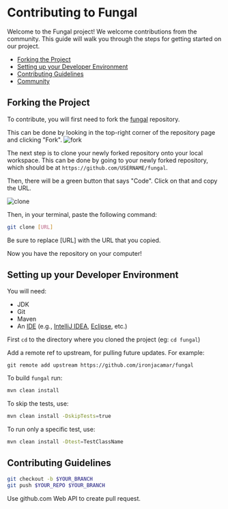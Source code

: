 # Contributing to Fungal

Welcome to the Fungal project! We welcome contributions from the community. This guide will walk you through the steps for getting started on our project.

- [Forking the Project](#forking-the-project)
- [Setting up your Developer Environment](#setting-up-your-developer-environment)
- [Contributing Guidelines](#contributing-guidelines)
- [Community](#community)


## Forking the Project
To contribute, you will first need to fork the [fungal](https://github.com/ironjacamar/fungal) repository.

This can be done by looking in the top-right corner of the repository page and clicking "Fork".
![fork](assets/images/fork.jpg)

The next step is to clone your newly forked repository onto your local workspace. This can be done by going to your newly forked repository, which should be at `https://github.com/USERNAME/fungal`.

Then, there will be a green button that says "Code". Click on that and copy the URL.

![clone](assets/images/clone.png)

Then, in your terminal, paste the following command:
```bash
git clone [URL]
```
Be sure to replace [URL] with the URL that you copied.

Now you have the repository on your computer!


## Setting up your Developer Environment
You will need:

* JDK
* Git
* Maven
* An [IDE](https://en.wikipedia.org/wiki/Comparison_of_integrated_development_environments#Java)
  (e.g., [IntelliJ IDEA](https://www.jetbrains.com/idea/download/), [Eclipse](https://www.eclipse.org/downloads/), etc.)


First `cd` to the directory where you cloned the project (eg: `cd fungal`)

Add a remote ref to upstream, for pulling future updates.
For example:

```
git remote add upstream https://github.com/ironjacamar/fungal
```
To build `fungal` run:
```bash
mvn clean install
```

To skip the tests, use:

```bash
mvn clean install -DskipTests=true
```

To run only a specific test, use:

```bash
mvn clean install -Dtest=TestClassName
```

## Contributing Guidelines

``` bash
git checkout -b $YOUR_BRANCH
git push $YOUR_REPO $YOUR_BRANCH
```

Use github.com Web API to create pull request.
